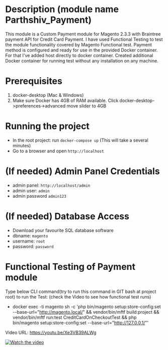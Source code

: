# Description (module name Parthshiv_Payment)
This module is a Custom Payment module for Magento 2.3.3 with Braintree payment API for Credit Card Payment. I have used Functional Testing to test the module functionality covered by Magento Functional test. Payment method is configured and ready for use in the provided Docker container. For that I've added host directly to docker container. Created additional Docker container for running test without any installation on any machine.

# Prerequisites

1. docker-desktop (Mac & Windows)
2. Make sure Docker has 4GB of RAM available. Click docker-desktop->preferences->advanced move slider to 4GB

# Running the project

- In the root project: run `docker-compose up` (This will take a several minutes)
- Go to a browser and open `http://localhost`

# (If needed) Admin Panel Credentials

- admin panel: `http://localhost/admin`
- admin user: `admin`
- admin password `admin123`

# (If needed) Database Access

- Download your favourite SQL database software
- dbname: `magento`
- username: `root`
- password: `password`

# Functional Testing of Payment module
Type below CLI command(try to run this command in GIT bash at project root) to run the Test: (check the Video to see how functional test runs)
- docker exec -ti magento sh -c 'php bin/magento setup:store-config:set --base-url="http://magento.local/" && vendor/bin/mftf build:project && vendor/bin/mftf run:test CreditCardOnCheckoutTest && php bin/magento setup:store-config:set --base-url="http://127.0.0.1/"'

Video URL: https://youtu.be/Xe3VB39ALWg

[![Watch the video](https://img.youtube.com/vi/Xe3VB39ALWg/0.jpg)](https://youtu.be/Xe3VB39ALWg)
